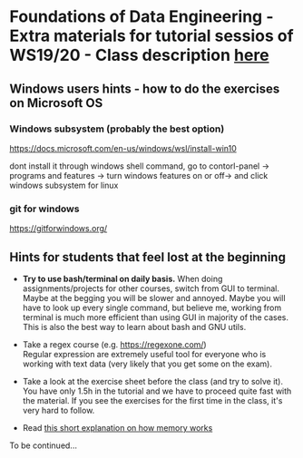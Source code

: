 # Foundations of Data Engineering - Extra materials for tutorial sessios of WS19/20 - Class description [here](https://campus.tum.de/tumonline/WBMODHB.wbShowMHBReadOnly?pKnotenNr=1231549)

## Windows users hints - how to do the exercises on Microsoft OS


### Windows subsystem (probably the best option)
https://docs.microsoft.com/en-us/windows/wsl/install-win10 

dont install it through windows shell command, go to contorl-panel ->  programs and features -> turn windows features on or off-> and click windows subsystem for linux

### git for windows

https://gitforwindows.org/


## Hints for students that feel lost at the beginning

 * **Try to use bash/terminal on daily basis.**
    When doing assignments/projects for other courses, switch from GUI to terminal. 
    Maybe at the begging you will be slower and annoyed. Maybe you will have to look up every single command, 
    but believe me, working from terminal is much more efficient than using GUI in majority of the cases. 
    This is also the best way to learn about bash and GNU utils.
    
 * Take a regex course (e.g. https://regexone.com/)   
   Regular expression are extremely useful tool for everyone who is working with text data 
   (very likely that you get some on the exam).
   
 * Take a look at the exercise sheet before the class (and try to solve it). 
   You have only 1.5h in the tutorial and we have to proceed quite fast with the material.
   If you see the exercises for the first time in the class, it's very hard to follow.
   
 * Read [this short explanation on how memory works](extras/brief_on_memory.md)
   
To be continued...
    
    

